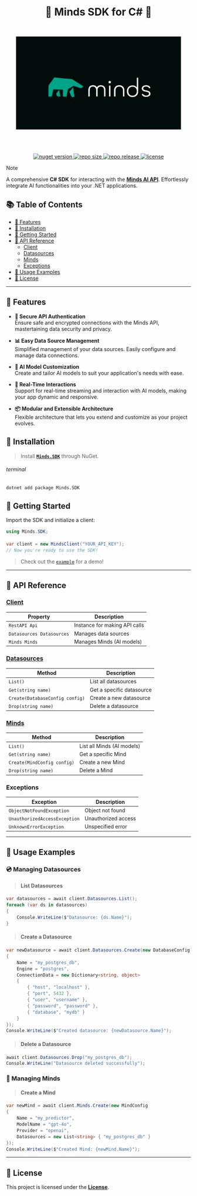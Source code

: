 <h1 align="center">🧠 Minds SDK for C# 🧠</h1>
<br />
<p align="center">
    <img alt="hero" width="450" src="https://raw.githubusercontent.com/priyanshuverma-dev/Minds.SDK/master/.github/hero.png" style="max-width: 100%;"/>
</p>
<br /><br />
<p align="center">
<a href="https://www.nuget.org/packages/Minds.SDK">
<img alt="nuget version" src="https://img.shields.io/nuget/v/Minds.SDK.svg">
</a>
    <a href="https://www.nuget.org/packages/Minds.SDK">
<img alt="repo size" src="https://img.shields.io/github/repo-size/priyanshuverma-dev/Minds.SDK?color=green">
        </a>    
    <a href="https://github.com/priyanshuverma-dev/Minds.SDK/releases">
<img alt="repo release" src="https://img.shields.io/github/v/release/priyanshuverma-dev/Minds.SDK">   
    </a> 
    <a href="https://github.com/priyanshuverma-dev/Minds.SDK/blob/master/LICENSE">
<img alt="license" src="https://img.shields.io/badge/License-MIT-blue.svg"> 
    </a> 
</p>

> [!NOTE]
>
> A comprehensive **C# SDK** for interacting with the [**Minds AI API**](https://mdb.ai). Effortlessly integrate AI functionalities into your .NET applications.

## 📚 Table of Contents

- [🚀 Features](#-features)
- [🎪 Installation](#-installation)
- [🏁 Getting Started](#-getting-started)
- [📘 API Reference](#-api-reference)
  - [Client](#client)
  - [Datasources](#datasources)
  - [Minds](#minds)
  - [Exceptions](#exceptions)
- [🌟 Usage Examples](#-usage-examples)
- [📄 License](#-license)

---

## 🚀 Features

- **🔐 Secure API Authentication**  
  Ensure safe and encrypted connections with the Minds API, mastertaining data security and privacy.
  
- **📊 Easy Data Source Management**  
  Simplified management of your data sources. Easily configure and manage data connections.

- **🧠 AI Model Customization**  
  Create and tailor AI models to suit your application's needs with ease.

- **📡 Real-Time Interactions**  
  Support for real-time streaming and interaction with AI models, making your app dynamic and responsive.

- **📦 Modular and Extensible Architecture**  
  Flexible architecture that lets you extend and customize as your project evolves.

## 🎪 Installation

> Install **[`Minds.SDK`](https://www.nuget.org/packages/Minds.SDK)** through NuGet.

###### terminal

```bash
dotnet add package Minds.SDK
```

## 🏁 Getting Started

Import the SDK and initialize a client:

```csharp
using Minds.SDK;

var client = new MindsClient("YOUR_API_KEY");
// Now you're ready to use the SDK!
```

> Check out the [`example`](https://github.com/priyanshuverma-dev/Minds.SDK/blob/master/example/master.cs) for a demo!

---

## 📘 API Reference

### [Client](https://github.com/priyanshuverma-dev/Minds.SDK/blob/master/src/Client.cs)

| Property                     | Description                   |
| ---------------------------- | ----------------------------- |
| `RestAPI Api`                 | Instance for making API calls |
| `Datasources Datasources`     | Manages data sources          |
| `Minds Minds`                 | Manages Minds (AI models)     |

### [Datasources](https://github.com/priyanshuverma-dev/Minds.SDK/blob/master/src/Datasources.cs)

| Method                        | Description                   |
| ----------------------------- | ----------------------------- |
| `List()`                      | List all datasources          |
| `Get(string name)`            | Get a specific datasource     |
| `Create(DatabaseConfig config)`| Create a new datasource       |
| `Drop(string name)`           | Delete a datasource           |

### [Minds](https://github.com/priyanshuverma-dev/Minds.SDK/blob/master/src/Minds.cs)

| Method                        | Description                   |
| ----------------------------- | ----------------------------- |
| `List()`                      | List all Minds (AI models)    |
| `Get(string name)`            | Get a specific Mind           |
| `Create(MindConfig config)`   | Create a new Mind             |
| `Drop(string name)`           | Delete a Mind                 |


### Exceptions

| Exception                     | Description                   |
| ----------------------------- | ----------------------------- |
| `ObjectNotFoundException`      | Object not found              |
| `UnauthorizedAccessException`  | Unauthorized access           |
| `UnknownErrorException`        | Unspecified error             |

---

## 🌟 Usage Examples

### 💿 Managing Datasources

> #### List Datasources

```csharp
var datasources = await client.Datasources.List();
foreach (var ds in datasources)
{
    Console.WriteLine($"Datasource: {ds.Name}");
}
```

> #### Create a Datasource

```csharp
var newDatasource = await client.Datasources.Create(new DatabaseConfig
{
    Name = "my_postgres_db",
    Engine = "postgres",
    ConnectionData = new Dictionary<string, object>
    {
        { "host", "localhost" },
        { "port", 5432 },
        { "user", "username" },
        { "password", "password" },
        { "database", "mydb" }
    }
});
Console.WriteLine($"Created datasource: {newDatasource.Name}");
```

> #### Delete a Datasource

```csharp
await client.Datasources.Drop("my_postgres_db");
Console.WriteLine("Datasource deleted successfully");
```

### 🧠 Managing Minds

> #### Create a Mind

```csharp
var newMind = await client.Minds.Create(new MindConfig
{
    Name = "my_predictor",
    ModelName = "gpt-4o",
    Provider = "openai",
    Datasources = new List<string> { "my_postgres_db" }
});
Console.WriteLine($"Created Mind: {newMind.Name}");
```


---

## 📄 License

This project is licensed under the <a href="https://github.com/priyanshuverma-dev/Minds.SDK/blob/master/LICENSE"><strong>License</strong></a>.